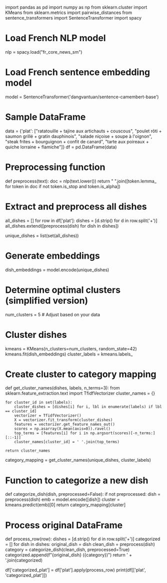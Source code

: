 import pandas as pd
import numpy as np
from sklearn.cluster import KMeans
from sklearn.metrics import pairwise_distances
from sentence_transformers import SentenceTransformer
import spacy

# Load French NLP model
nlp = spacy.load("fr_core_news_sm")

# Load French sentence embedding model
model = SentenceTransformer('dangvantuan/sentence-camembert-base')

# Sample DataFrame
data = {'plat': ["ratatouille + tajine aux artichauts + couscous",
                 "poulet rôti + saumon grillé + gratin dauphinois",
                 "salade niçoise + soupe à l'oignon",
                 "steak frites + bourguignon + confit de canard",
                 "tarte aux poireaux + quiche lorraine + flamiche"]}
df = pd.DataFrame(data)

# Preprocessing function
def preprocess(text):
    doc = nlp(text.lower())
    return " ".join([token.lemma_ for token in doc if not token.is_stop and token.is_alpha])

# Extract and preprocess all dishes
all_dishes = []
for row in df['plat']:
    dishes = [d.strip() for d in row.split('+')]
    all_dishes.extend([preprocess(dish) for dish in dishes])

unique_dishes = list(set(all_dishes))

# Generate embeddings
dish_embeddings = model.encode(unique_dishes)

# Determine optimal clusters (simplified version)
num_clusters = 5  # Adjust based on your data

# Cluster dishes
kmeans = KMeans(n_clusters=num_clusters, random_state=42)
kmeans.fit(dish_embeddings)
cluster_labels = kmeans.labels_

# Create cluster to category mapping
def get_cluster_names(dishes, labels, n_terms=3):
    from sklearn.feature_extraction.text import TfidfVectorizer
    cluster_names = {}
    
    for cluster_id in set(labels):
        cluster_dishes = [dishes[i] for i, lbl in enumerate(labels) if lbl == cluster_id]
        vectorizer = TfidfVectorizer()
        X = vectorizer.fit_transform(cluster_dishes)
        features = vectorizer.get_feature_names_out()
        scores = np.asarray(X.mean(axis=0)).ravel()
        top_terms = [features[i] for i in np.argsort(scores)[-n_terms:][::-1]]
        cluster_names[cluster_id] = ' '.join(top_terms)
    
    return cluster_names

category_mapping = get_cluster_names(unique_dishes, cluster_labels)

# Function to categorize a new dish
def categorize_dish(dish, preprocessed=False):
    if not preprocessed:
        dish = preprocess(dish)
    emb = model.encode([dish])
    cluster = kmeans.predict(emb)[0]
    return category_mapping[cluster]

# Process original DataFrame
def process_row(row):
    dishes = [d.strip() for d in row.split('+')]
    categorized = []
    for dish in dishes:
        original_dish = dish
        clean_dish = preprocess(dish)
        category = categorize_dish(clean_dish, preprocessed=True)
        categorized.append(f"{original_dish} ({category})")
    return ' + '.join(categorized)

df['categorized_plat'] = df['plat'].apply(process_row)
print(df[['plat', 'categorized_plat']])
